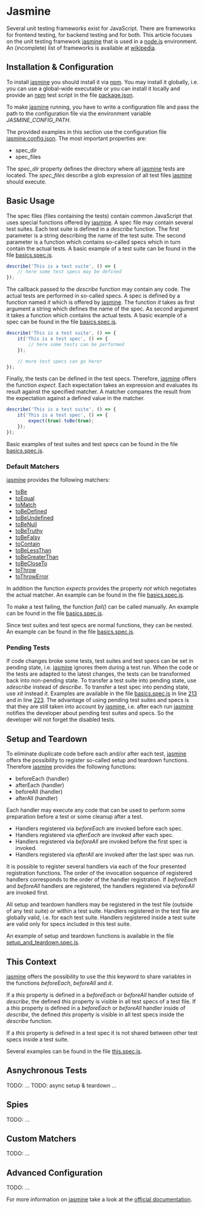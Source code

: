 # Jasmine
Several unit testing frameworks exist for JavaScript. There are frameworks for frontend testing, for backend testing and for both. This article focuses on the unit testing framework [jasmine](http://jasmine.github.io/) that is used in a [node.js](https://nodejs.org/en/) environment. An (incomplete) list of frameworks is available at [wikipedia](https://en.wikipedia.org/wiki/List_of_unit_testing_frameworks#JavaScript).

## Installation & Configuration
To install [jasmine](http://jasmine.github.io/) you should install it via [npm](https://docs.npmjs.com/). You may install it globally, i.e. you can use a global-wide executable or you can install it locally and provide an [npm](https://docs.npmjs.com/) test script in the file [package.json](./package.json).

To make [jasmine](http://jasmine.github.io/) running, you have to write a configuration file and pass the path to the configuration file via the environment variable _JASMINE&#95;CONFIG&#95;PATH_.

The provided examples in this section use the configuration file [jasmine.config.json](./jasmine.config.json). The most important properties are:
* spec&#95;dir
* spec&#95;files

The _spec&#95;dir_ property defines the directory where all [jasmine](http://jasmine.github.io/) tests are located. The _spec&#95;files_ describe a glob expression of all test files [jasmine](http://jasmine.github.io/) should execute.

## Basic Usage
The spec files (files containing the tests) contain common JavaScript that uses special functions offered by [jasmine](http://jasmine.github.io/). A spec file may contain several test suites. Each test suite is defined in a _describe_ function. The first parameter is a string describing the name of the test suite. The second parameter is a function which contains so-called specs which in turn contain the actual tests. A basic example of a test suite can be found in the file [basics.spec.js](./basics.spec.js#L21).
```javascript
describe('This is a test suite', () => {
    // here some test specs may be defined
});
```

The callback passed to the _describe_ function may contain any code. The actual tests are performed in so-called specs. A spec is defined by a function named _it_ which is offered by [jasmine](http://jasmine.github.io/). The function _it_ takes as first argument a string which defines the name of the spec. As second argument it takes a function which contains the actual tests. A basic example of a spec can be found in the file [basics.spec.js](./basics.spec.js#L22).

```javascript
describe('This is a test suite', () => {
    it('This is a test spec', () => {
        // here some tests can be performed
    });

    // more test specs can go herer
});
```

Finally, the tests can be defined in the test specs. Therefore, [jasmine](http://jasmine.github.io/) offers the function _expect_. Each expectation takes an expression and evaluates its result against the specified matcher. A matcher compares the result from the expectation against a defined value in the matcher.

```javascript
describe('This is a test suite', () => {
    it('This is a test spec', () => {
        expect(true).toBe(true);
    });
});
```

Basic examples of test suites and test specs can be found in the file [basics.spec.js](./basics.spec.js).

### Default Matchers
[jasmine](http://jasmine.github.io/) provides the following matchers:
* [toBe](./basics.spec.js#L38)
* [toEqual](./basics.spec.js#L49)
* [toMatch](./basics.spec.js#L60)
* [toBeDefined](./basics.spec.js#L66)
* [toBeUndefined](./basics.spec.js#L74)
* [toBeNull](./basics.spec.js#L82)
* [toBeTruthy](./basics.spec.js#L87)
* [toBeFalsy](./basics.spec.js#L96)
* [toContain](./basics.spec.js#L105)
* [toBeLessThan](./basics.spec.js#L114)
* [toBeGreaterThan](./basics.spec.js#L121)
* [toBeCloseTo](./basics.spec.js#L128)
* [toThrow](./basics.spec.js#L150)
* [toThrowError](./basics.spec.js#L160)

In addition the function _expects_ provides the property _not_ which negotiates the actual matcher. An example can be found in the file [basics.spec.js](./basics.spec.js#L183).

To make a test failing, the function _fail()_ can be called manually. An example can be found in the file [basics.spec.js](./basics.spec.js#L189).

Since test suites and test specs are normal functions, they can be nested. An example can be found in the file [basics.spec.js](./basics.spec.js#L204).

### Pending Tests
If code changes broke some tests, test suites and test specs can be set in pending state, i.e. [jasmine](http://jasmine.github.io/) ignores them during a test run. When the code or the tests are adapted to the latest changes, the tests can be transformed back into non-pending state. To transfer a test suite into pending state, use _xdescribe_ instead of _describe_. To transfer a test spec into pending state, use _xit_ instead _it_. Examples are available in the file [basics.spec.js](./basics.spec.js) in line [213](./basics.spec.js#L213) and in line [223](./basics.spec.js#L223). The advantage of using pending test suites and specs is that they are still taken into account by [jasmine](http://jasmine.github.io/), i.e. after each run [jasmine](http://jasmine.github.io/) notifies the developer about pending test suites and specs. So the developer will not forget the disabled tests.


## Setup and Teardown
To eliminate duplicate code before each and/or after each test, [jasmine](http://jasmine.github.io/) offers the possibility to register so-called setup and teardown functions. Therefore [jasmine](http://jasmine.github.io/) provides the following functions:
* beforeEach (handler)
* afterEach (handler)
* beforeAll (handler)
* afterAll (handler)

Each handler may execute any code that can be used to perform some preparation before a test or some cleanup after a test.
* Handlers registered via _beforeEach_ are invoked before each spec.
* Handlers registered via _afterEach_ are invoked after each spec.
* Handlers registered via _beforeAll_ are invoked before the first spec is invoked.
* Handlers registered via _afterAll_ are invoked after the last spec was run.

It is possible to register several handlers via each of the four presented registration functions. The order of the invocation sequence of registered handlers corresponds to the order of the handler registration. If _beforeEach_ and _beforeAll_ handlers are registered, the handlers registered via _beforeAll_ are invoked first.

All setup and teardown handlers may be registered in the test file (outside of any test suite) or within a test suite. Handlers registered in the test file are globally valid, i.e. for each test suite. Handlers registered inside a test suite are valid only for specs included in this test suite.

An example of setup and teardown functions is available in the file [setup_and_teardown.spec.js](./setup_and_teardown.spec.js).

## This Context
[jasmine](http://jasmine.github.io/) offers the possibility to use the _this_ keyword to share variables in the functions _beforeEach_, _beforeAll_ and _it_. 

If a _this_ property is defined in a _beforeEach_ or _beforeAll_ handler outside of _describe_, the defined _this_ property is visible in all test specs of a test file. If a _this_ property is defined in a _beforeEach_ or _beforeAll_ handler inside of _describe_, the defined _this_ property is visible in all test specs inside the _describe_ function.

If a _this_ property is defined in a test spec it is not shared between other test specs inside a test suite.

Several examples can be found in the file [this.spec.js](./this.spec.js).

## Asnychronous Tests
TODO: ...
TODO: async setup & teardown ...

## Spies
TODO: ...

## Custom Matchers
TODO: ...

## Advanced Configuration
TODO: ...

For more information on [jasmine](http://jasmine.github.io/) take a look at the [official documentation](http://jasmine.github.io/edge/introduction.html).
